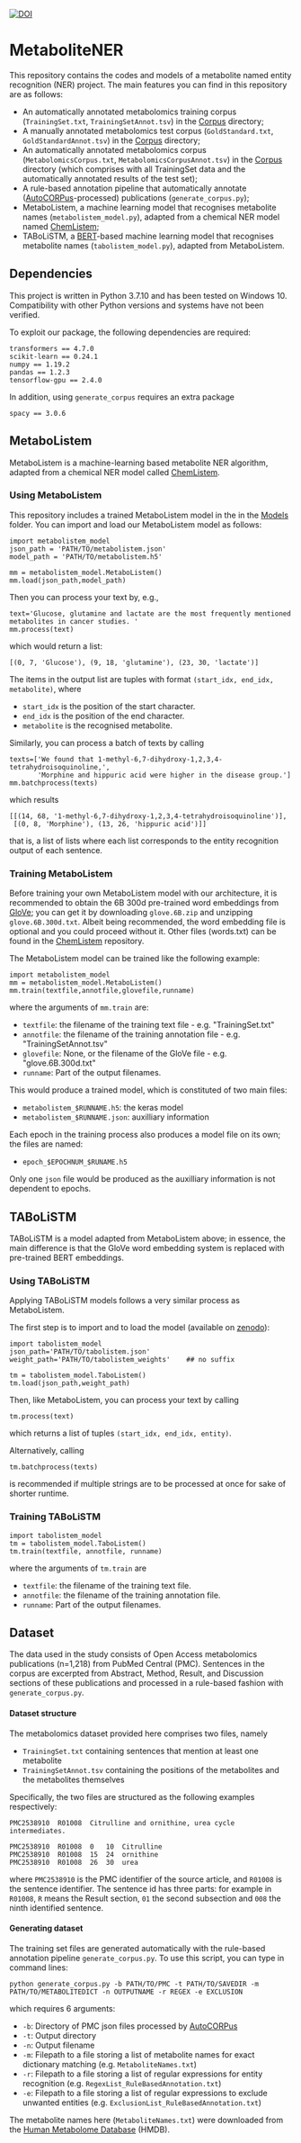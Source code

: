 [![DOI](https://zenodo.org/badge/407162055.svg)](https://zenodo.org/doi/10.5281/zenodo.10581588)

# MetaboliteNER
This repository contains the codes and models of a metabolite named entity recognition (NER) project. The main features you can find in this repository are as follows: 

* An automatically annotated metabolomics training corpus (`TrainingSet.txt`, `TrainingSetAnnot.tsv`) in the [Corpus](Corpus) directory;
* A manually annotated metabolomics test corpus (`GoldStandard.txt`, `GoldStandardAnnot.tsv`) in the [Corpus](Corpus) directory;
* An automatically annotated metabolomics corpus (`MetabolomicsCorpus.txt`, `MetabolomicsCorpusAnnot.tsv`) in the [Corpus](Corpus) directory (which comprises with all TrainingSet data and the automatically annotated results of the test set);
* A rule-based annotation pipeline that automatically annotate ([AutoCORPus](https://github.com/omicsNLP/Auto-CORPus)-processed) publications (`generate_corpus.py`);
* MetaboListem, a machine learning model that recognises metabolite names (`metabolistem_model.py`), adapted from a chemical NER model named [ChemListem](https://bitbucket.org/rscapplications/chemlistem/src/master/);
* TABoLiSTM, a [BERT](https://arxiv.org/abs/1810.04805)-based machine learning model that recognises metabolite names (`tabolistem_model.py`), adapted from MetaboListem.


## Dependencies
This project is written in Python 3.7.10 and has been tested on Windows 10. Compatibility with other Python versions and systems have not been verified. 

To exploit our package, the following dependencies are required: 
```
transformers == 4.7.0
scikit-learn == 0.24.1
numpy == 1.19.2
pandas == 1.2.3
tensorflow-gpu == 2.4.0
```

In addition, using `generate_corpus` requires an extra package
```
spacy == 3.0.6
```

## MetaboListem
MetaboListem is a machine-learning based metabolite NER algorithm, adapted from a chemical NER model called [ChemListem](https://bitbucket.org/rscapplications/chemlistem/src/master/). 
### Using MetaboListem
This repository includes a trained MetaboListem model in the in the [Models](Models) folder. You can import and load our MetaboListem model as follows:
```
import metabolistem_model
json_path = 'PATH/TO/metabolistem.json'
model_path = 'PATH/TO/metabolistem.h5'

mm = metabolistem_model.MetaboListem()
mm.load(json_path,model_path)
```

Then you can process your text by, e.g., 
```
text='Glucose, glutamine and lactate are the most frequently mentioned metabolites in cancer studies. '
mm.process(text)
```
which would return a list:
```
[(0, 7, 'Glucose'), (9, 18, 'glutamine'), (23, 30, 'lactate')]
```
The items in the output list are tuples with format `(start_idx, end_idx, metabolite)`, where 

* `start_idx` is the position of the start character. 
* `end_idx` is the position of the end character. 
* `metabolite` is the recognised metabolite.

Similarly, you can process a batch of texts by calling 
```
texts=['We found that 1-methyl-6,7-dihydroxy-1,2,3,4-tetrahydroisoquinoline,', 
       'Morphine and hippuric acid were higher in the disease group.']
mm.batchprocess(texts)
```
which results
```
[[(14, 68, '1-methyl-6,7-dihydroxy-1,2,3,4-tetrahydroisoquinoline')], 
 [(0, 8, 'Morphine'), (13, 26, 'hippuric acid')]]
```
that is, a list of lists where each list corresponds to the entity recognition output of each sentence. 

### Training MetaboListem
Before training your own MetaboListem model with our architecture, it is recommended to obtain the 6B 300d pre-trained word embeddings from [GloVe](https://nlp.stanford.edu/projects/glove/); you can get it by downloading `glove.6B.zip` and unzipping `glove.6B.300d.txt`. Albeit being recommended, the word embedding file is optional and you could proceed without it. Other files (words.txt) can be found in the [ChemListem](https://bitbucket.org/rscapplications/chemlistem/src/master/) repository.

The MetaboListem model can be trained like the following example: 
```
import metabolistem_model
mm = metabolistem_model.MetaboListem()
mm.train(textfile,annotfile,glovefile,runname)
```
where the arguments of `mm.train` are:
* `textfile`: the filename of the training text file - e.g. "TrainingSet.txt"
* `annotfile`: the filename of the training annotation file - e.g. "TrainingSetAnnot.tsv"
* `glovefile`: None, or the filename of the GloVe file - e.g. "glove.6B.300d.txt"
* `runname`: Part of the output filenames.


This would produce a trained model, which is constituted of two main files:

* `metabolistem_$RUNNAME.h5`: the keras model
* `metabolistem_$RUNNAME.json`: auxilliary information

Each epoch in the training process also produces a model file on its own; the files are named: 

* `epoch_$EPOCHNUM_$RUNAME.h5`

Only one `json` file would be produced as the auxilliary information is not dependent to epochs. 

## TABoLiSTM
TABoLiSTM is a model adapted from MetaboListem above; in essence, the main difference is that the GloVe word embedding system is replaced with pre-trained BERT embeddings. 
### Using TABoLiSTM

Applying TABoLiSTM models follows a very similar process as MetaboListem. 

The first step is to import and to load the model (available on [zenodo](https://doi.org/10.5281/zenodo.6340001)):
```
import tabolistem_model
json_path='PATH/TO/tabolistem.json'
weight_path='PATH/TO/tabolistem_weights'    ## no suffix

tm = tabolistem_model.TaboListem()
tm.load(json_path,weight_path)
```

Then, like MetaboListem, you can process your text by calling 
```
tm.process(text)
```
which returns a list of tuples `(start_idx, end_idx, entity)`. 

Alternatively, calling 
```
tm.batchprocess(texts)
```
is recommended if multiple strings are to be processed at once for sake of shorter runtime. 

### Training TABoLiSTM

```
import tabolistem_model
tm = tabolistem_model.TaboListem()
tm.train(textfile, annotfile, runname)
```
where the arguments of `tm.train` are
* `textfile`: the filename of the training text file.
* `annotfile`: the filename of the training annotation file.
* `runname`: Part of the output filenames.

## Dataset
The data used in the study consists of Open Access metabolomics publications (n=1,218) from PubMed Central (PMC). Sentences in the corpus are excerpted from Abstract, Method, Result, and Discussion sections of these publications and processed in a rule-based fashion with `generate_corpus.py`.

#### Dataset structure
The metabolomics dataset provided here comprises two files, namely 
* `TrainingSet.txt` containing sentences that mention at least one metabolite
* `TrainingSetAnnot.tsv` containing the positions of the metabolites and the metabolites themselves

Specifically, the two files are structured as the following examples respectively: 
```
PMC2538910  R01008  Citrulline and ornithine, urea cycle intermediates.
```
```
PMC2538910	R01008	0	10	Citrulline
PMC2538910	R01008	15	24	ornithine
PMC2538910	R01008	26	30	urea
```
where `PMC2538910` is the PMC identifier of the source article, and `R01008` is the sentence identifier. The sentence id has three parts: for example in `R01008`, `R` means the Result section, `01` the second subsection and `008` the ninth identified sentence. 

#### Generating dataset
The training set files are generated automatically with the rule-based annotation pipeline `generate_corpus.py`. To use this script, you can type in command lines:
```
python generate_corpus.py -b PATH/TO/PMC -t PATH/TO/SAVEDIR -m PATH/TO/METABOLITEDICT -n OUTPUTNAME -r REGEX -e EXCLUSION
```
which requires 6 arguments: 
* `-b`: Directory of PMC json files processed by [AutoCORPus](https://github.com/omicsNLP/Auto-CORPus)
* `-t`: Output directory
* `-n`: Output filename
* `-m`: Filepath to a file storing a list of metabolite names for exact dictionary matching (e.g. `MetaboliteNames.txt`)
* `-r`: Filepath to a file storing a list of regular expressions for entity recognition (e.g. `RegexList_RuleBasedAnnotation.txt`)
* `-e`: Filepath to a file storing a list of regular expressions to exclude unwanted entities (e.g. `ExclusionList_RuleBasedAnnotation.txt`)

The metabolite names here (`MetaboliteNames.txt`) were downloaded from the [Human Metabolome Database](https://hmdb.ca/downloads) (HMDB). 
